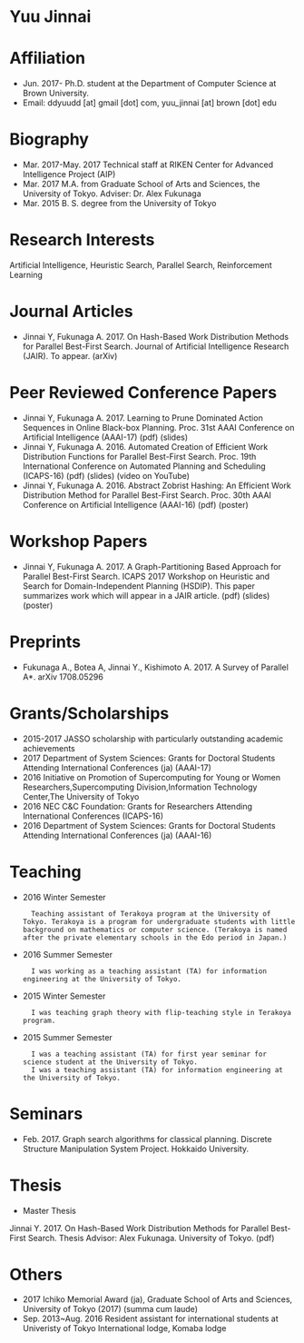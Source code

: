 # Yuu Jinnai 
# Affiliation

- Jun. 2017- Ph.D. student at the Department of Computer Science at Brown University.
- Email: ddyuudd [at] gmail [dot] com, yuu_jinnai [at] brown [dot] edu


# Biography

- Mar. 2017-May. 2017 Technical staff at RIKEN Center for Advanced Intelligence Project (AIP)
- Mar. 2017  M.A. from Graduate School of Arts and Sciences, the University of Tokyo. Adviser: Dr. Alex Fukunaga
- Mar. 2015   B. S. degree from the University of Tokyo

# Research Interests

Artificial Intelligence, Heuristic Search, Parallel Search, Reinforcement Learning

# Journal Articles

- Jinnai Y, Fukunaga A. 2017. On Hash-Based Work Distribution Methods for Parallel Best-First Search. Journal of Artificial Intelligence Research (JAIR). To appear. (arXiv)

# Peer Reviewed Conference Papers

- Jinnai Y, Fukunaga A. 2017. Learning to Prune Dominated Action Sequences in Online Black-box Planning. Proc. 31st AAAI Conference on Artificial Intelligence (AAAI-17) (pdf) (slides)
- Jinnai Y, Fukunaga A. 2016. Automated Creation of Efficient Work Distribution Functions for Parallel Best-First Search. Proc. 19th International Conference on Automated Planning and Scheduling (ICAPS-16) (pdf) (slides) (video on YouTube)
- Jinnai Y, Fukunaga A. 2016. Abstract Zobrist Hashing: An Efficient Work Distribution Method for Parallel Best-First Search. Proc. 30th AAAI Conference on Artificial Intelligence (AAAI-16) (pdf) (poster)

# Workshop Papers

- Jinnai Y, Fukunaga A. 2017. A Graph-Partitioning Based Approach for Parallel Best-First Search. ICAPS 2017 Workshop on Heuristic and Search for Domain-Independent Planning (HSDIP). This paper summarizes work which will appear in a JAIR article. (pdf) (slides) (poster)

# Preprints

- Fukunaga A., Botea A, Jinnai Y., Kishimoto A. 2017. A Survey of Parallel A*. arXiv 1708.05296

# Grants/Scholarships

- 2015-2017 JASSO scholarship with particularly outstanding academic achievements
- 2017 Department of System Sciences: Grants for Doctoral Students Attending International Conferences (ja) (AAAI-17)
- 2016 Initiative on Promotion of Supercomputing for Young or Women Researchers,Supercomputing Division,Information Technology Center,The University of Tokyo
- 2016 NEC C&C Foundation: Grants for Researchers Attending International Conferences  (ICAPS-16)
- 2016 Department of System Sciences: Grants for Doctoral Students Attending International Conferences (ja) (AAAI-16)

# Teaching

- 2016 Winter Semester

        Teaching assistant of Terakoya program at the University of Tokyo. Terakoya is a program for undergraduate students with little background on mathematics or computer science. (Terakoya is named after the private elementary schools in the Edo period in Japan.)

- 2016 Summer Semester

        I was working as a teaching assistant (TA) for information engineering at the University of Tokyo.

- 2015 Winter Semester

        I was teaching graph theory with flip-teaching style in Terakoya program. 

- 2015 Summer Semester

        I was a teaching assistant (TA) for first year seminar for science student at the University of Tokyo.
        I was a teaching assistant (TA) for information engineering at the University of Tokyo.

# Seminars

- Feb. 2017. Graph search algorithms for classical planning. Discrete Structure Manipulation System Project. Hokkaido University.

# Thesis

- Master Thesis

Jinnai Y. 2017. On Hash-Based Work Distribution Methods for Parallel Best-First Search. Thesis Advisor: Alex Fukunaga. University of Tokyo. (pdf)

# Others

- 2017 Ichiko Memorial Award (ja), Graduate School of Arts and Sciences, University of Tokyo (2017) (summa cum laude)
- Sep. 2013~Aug. 2016 Resident assistant for international students at Univeristy of Tokyo International lodge, Komaba lodge

